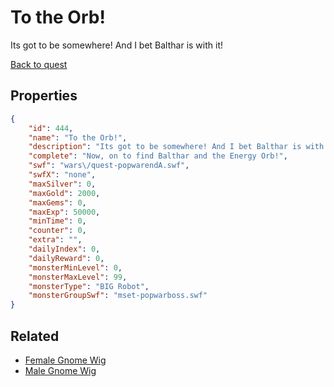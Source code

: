 # To the Orb!

Its got to be somewhere! And I bet Balthar is with it!

[Back to quest](../quests.md)

## Properties

```json
{
    "id": 444,
    "name": "To the Orb!",
    "description": "Its got to be somewhere! And I bet Balthar is with it!",
    "complete": "Now, on to find Balthar and the Energy Orb!",
    "swf": "wars\/quest-popwarendA.swf",
    "swfX": "none",
    "maxSilver": 0,
    "maxGold": 2000,
    "maxGems": 0,
    "maxExp": 50000,
    "minTime": 0,
    "counter": 0,
    "extra": "",
    "dailyIndex": 0,
    "dailyReward": 0,
    "monsterMinLevel": 0,
    "monsterMaxLevel": 99,
    "monsterType": "BIG Robot",
    "monsterGroupSwf": "mset-popwarboss.swf"
}
```

## Related

- [Female Gnome Wig](../items/2548-female-gnome-wig.md)
- [Male Gnome Wig](../items/2549-male-gnome-wig.md)

